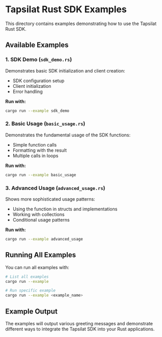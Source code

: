 # Tapsilat Rust SDK Examples

This directory contains examples demonstrating how to use the Tapsilat Rust SDK.

## Available Examples

### 1. SDK Demo (`sdk_demo.rs`)
Demonstrates basic SDK initialization and client creation:
- SDK configuration setup
- Client initialization
- Error handling

**Run with:**
```bash
cargo run --example sdk_demo
```

### 2. Basic Usage (`basic_usage.rs`)
Demonstrates the fundamental usage of the SDK functions:
- Simple function calls
- Formatting with the result
- Multiple calls in loops

**Run with:**
```bash
cargo run --example basic_usage
```

### 3. Advanced Usage (`advanced_usage.rs`)
Shows more sophisticated usage patterns:
- Using the function in structs and implementations
- Working with collections
- Conditional usage patterns

**Run with:**
```bash
cargo run --example advanced_usage
```

## Running All Examples

You can run all examples with:
```bash
# List all examples
cargo run --example

# Run specific example
cargo run --example <example_name>
```

## Example Output

The examples will output various greeting messages and demonstrate different ways to integrate the Tapsilat SDK into your Rust applications.
